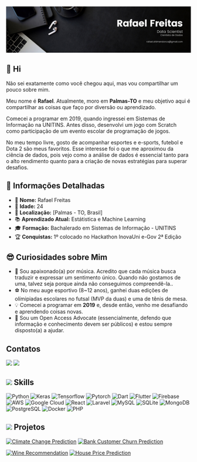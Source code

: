 
![Banner](./assets/github_banner.png)

## 👋 Hi

Não sei exatamente como você chegou aqui, mas vou compartilhar um pouco sobre mim.

Meu nome é **Rafael**. Atualmente, moro em **Palmas-TO** e meu objetivo aqui é compartilhar as coisas que faço por diversão ou aprendizado.

Comecei a programar em 2019, quando ingressei em Sistemas de Informação na UNITINS. Antes disso, desenvolvi um jogo com Scratch como participação de um evento escolar de programação de jogos.

No meu tempo livre, gosto de acompanhar esportes e e-sports, futebol e Dota 2 são meus favoritos. Esse interesse foi o que me aproximou da ciência de dados, pois vejo como a análise de dados é essencial tanto para o alto rendimento quanto para a criação de novas estratégias para superar desafios.

## 📝 Informações Detalhadas

- 👤 **Nome:** Rafael Freitas
- 🎂 **Idade:** 24
- 📍 **Localização:** [Palmas - TO, Brasil]
- 📚 **Aprendizado Atual:** Estátistica e Machine Learning
- 🎓 **Formação:** Bachalerado em Sistemas de Informação - UNITINS
- 🏆 **Conquistas:** 1º colocado no Hackathon InovaUni e-Gov 2ª Edição

## 😎 Curiosidades sobre Mim

- 🎸 Sou apaixonado(a) por música. Acredito que cada música busca traduzir e expressar um sentimento único. Quando não gostamos de uma, talvez seja porque ainda não conseguimos compreendê-la..
- ⚽ No meu auge esportivo (8~12 anos), ganhei duas edições de olímipiadas escolares no futsal (MVP da duas) e uma de tênis de mesa.
- 💡 Comecei a programar em **2019** e, desde então, venho me desafiando e aprendendo coisas novas.
- 🤗 Sou um Open Access Advocate (essencialmente, defendo que informação e conhecimento devem ser públicos) e estou sempre disposto(a) a ajudar.

## Contatos

<a href="https://www.linkedin.com/in/afm-rafael/" target="_blank"><img src="https://img.shields.io/badge/-LinkedIn-%230077B5?style=for-the-badge&logo=linkedin&logoColor=white" target="_blank"></a> 
<a href = "mailto:rafael.afmendonca1994@gmail.com"><img src="https://img.shields.io/badge/-Gmail-%23333?style=for-the-badge&logo=gmail&logoColor=white" target="_blank"></a>

## <img src="https://media2.giphy.com/media/QssGEmpkyEOhBCb7e1/giphy.gif?cid=ecf05e47a0n3gi1bfqntqmob8g9aid1oyj2wr3ds3mg700bl&rid=giphy.gif" width ="25"><b> Skills</b>

![Python](https://img.shields.io/badge/Python-3776AB?style=for-the-badge&logo=python&logoColor=white) ![Keras](https://img.shields.io/badge/Keras-D00000?style=for-the-badge&logo=Keras&logoColor=white) ![Tensorflow](https://img.shields.io/badge/TensorFlow-FF6F00?style=for-the-badge&logo=TensorFlow&logoColor=white) ![Pytorch](https://img.shields.io/badge/PyTorch-EE4C2C?style=for-the-badge&logo=pytorch&logoColor=white) ![Dart](https://img.shields.io/badge/Dart-0175C2?style=for-the-badge&logo=dart&logoColor=white) ![Flutter](https://img.shields.io/badge/Flutter-02569B?style=for-the-badge&logo=flutter&logoColor=white) ![Firebase](https://img.shields.io/badge/Firebase-039BE5?style=for-the-badge&logo=Firebase&logoColor=white) ![AWS](https://img.shields.io/badge/Amazon_AWS-FF9900?style=for-the-badge&logo=amazonaws&logoColor=white) ![Google Cloud](https://img.shields.io/badge/Google_Cloud-4285F4?style=for-the-badge&logo=google-cloud&logoColor=white) ![React](https://img.shields.io/badge/React-20232A?style=for-the-badge&logo=react&logoColor=61DAFB) ![Laravel](https://img.shields.io/badge/laravel%20-%F05340.svg?&style=for-the-badge&color=F05340&logo=laravel&logoColor=white) ![MySQL](https://img.shields.io/badge/MySQL-00000F?style=for-the-badge&logo=mysql&logoColor=white) ![SQLite](https://img.shields.io/badge/sqlite-%2307405e.svg?style=for-the-badge&logo=sqlite&logoColor=white) ![MongoDB](https://img.shields.io/badge/MongoDB-4EA94B?style=for-the-badge&logo=mongodb&logoColor=white) ![PostgreSQL](https://img.shields.io/badge/PostgreSQL-316192?style=for-the-badge&logo=postgresql&logoColor=white) ![Docker](https://img.shields.io/badge/Docker-2CA5E0?style=for-the-badge&logo=docker&logoColor=white) ![PHP](https://img.shields.io/badge/PHP-316192?style=for-the-badge&logo=php&logoColor=white)

## <img src="https://media.giphy.com/media/iY8CRBdQXODJSCERIr/giphy.gif" width="35"><b> Projetos </b>

[![Climate Change Prediction](https://github-readme-stats.vercel.app/api/pin/?username=Anotherafael&repo=CustomerSegmentation&theme=github_dark)](https://github.com/Anotherafael/CustomerSegmentation?tab=readme-ov-file#readme) [![Bank Customer Churn Prediction](https://github-readme-stats.vercel.app/api/pin/?username=Anotherafael&repo=BankCustomerChurnPrediction-&theme=github_dark)](https://github.com/Anotherafael/BankCustomerChurnPrediction-?tab=readme-ov-file#readme)

[![Wine Recommendation](https://github-readme-stats.vercel.app/api/pin/?username=Anotherafael&repo=WineRecommendation&theme=github_dark)](https://github.com/Anotherafael/WineRecommendation?tab=readme-ov-file#readme) [![House Price Prediction](https://github-readme-stats.vercel.app/api/pin/?username=Anotherafael&repo=HousePricePrediction&theme=github_dark)]( https://github.com/Anotherafael/HousePricePrediction?tab=readme-ov-file#readme)
